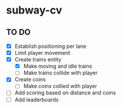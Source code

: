 # subway-cv

## TO DO
- [x] Establish positioning per lane
- [x] Limit player movement 
- [x] Create trains entity
    - [x] Make moving and idle trains
    - [ ] Make trains collide with player
- [x] Create coins
    - [ ] Make coins collied with player
- [ ] Add scoring based on distance and coins
- [ ] Add leaderboards
